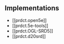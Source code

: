 
## Implementations

- [[prdct.open5e]]
- [[prdct.5e-tools]]
- [[prdct.OGL-SRD5]]
- [[prdct.d20srd]]